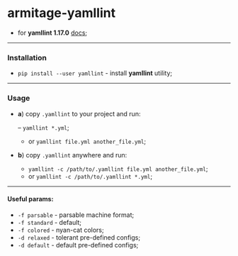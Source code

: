 # armitage-yamllint

- for **yamllint 1.17.0** [docs](https://yamllint.readthedocs.io/);

---

### Installation

- `pip install --user yamllint` - install **yamllint** utility;

---

### Usage

- **a**) copy `.yamllint` to your project and run:

  – `yamllint *.yml`;
  - or `yamllint file.yml another_file.yml`;
- **b**) copy `.yamllint` anywhere and run:

  - `yamllint -c /path/to/.yamllint file.yml another_file.yml`;
  - or `yamllint -c /path/to/.yamllint *.yml`;

---

#### Useful params:

- `-f parsable` - parsable machine format;
- `-f standard` - default;
- `-f colored` - nyan-cat colors;
- `-d relaxed` - tolerant pre-defined configs;
- `-d default` - default pre-defined configs;
